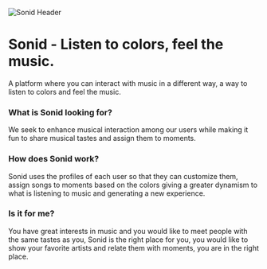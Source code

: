 ![Sonid Header](https://i.ibb.co/RP5tkD9/sonidheader.png)
# Sonid - Listen to colors, feel the music.
A platform where you can interact with music in a different way, a way to listen to colors and feel the music.
### What is Sonid looking for?
We seek to enhance musical interaction among our users while making it fun to share musical tastes and assign them to moments.
### How does Sonid work?
Sonid uses the profiles of each user so that they can customize them, assign songs to moments based on the colors giving a greater dynamism to what is listening to music and generating a new experience.
### Is it for me?
You have great interests in music and you would like to meet people with the same tastes as you, Sonid is the right place for you, you would like to show your favorite artists and relate them with moments, you are in the right place.